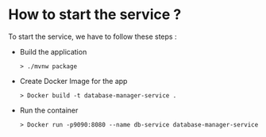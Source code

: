 # How to start the service ?
To start the service, we have to follow these steps :
- Build the application
    ```
    > ./mvnw package
    ```
- Create Docker Image for the app
    ```
    > Docker build -t database-manager-service .
    ```
- Run the container
    ```
    > Docker run -p9090:8080 --name db-service database-manager-service
    ```